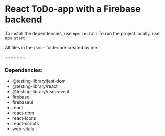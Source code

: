 # React ToDo-app with a Firebase backend

To install the dependencies, use `npm install`
To run the project locally, use `npm start`


All files in the /src - folder are created by me. 

=======

### Dependencies: 
- @testing-library/jest-dom
- @testing-library/react
- @testing-library/user-event
- firebase
- firebaseui
- react
- react-dom
- react-icons
- react-scripts
- web-vitals

